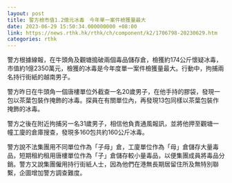 ```yaml
---
layout: post
title: 警方檢市值1.2億元冰毒　今年單一案件檢獲量最大
date: 2023-06-29 15:50:34.000000000 +08:00
link: https://news.rthk.hk/rthk/ch/component/k2/1706798-20230629.htm
categories: rthk
---
```


警方根據線報，在牛頭角及觀塘搗破兩個毒品儲存倉，檢獲約174公斤懷疑冰毒，市值約1億2350萬元，檢獲的冰毒是今年度單一案件檢獲量最大。行動中，拘捕兩名持行街紙的越南男子。

警方昨日在牛頭角一個唐樓單位外截查一名20歲男子，在他手持的膠袋，發現一包以茶葉包裝作掩飾的冰毒。探員在有關單位內，再發現13包同樣以茶葉包裝作掩飾的冰毒。

警方之後在附近拘捕另一名31歲男子，相信他負責通風報訊，並將他押至觀塘一幢工廈的倉庫搜查，發現多160包共約160公斤冰毒。

警方說不法集團用不同單位作為「子母」倉，工廈單位作為「母」倉儲存大量毒品，短期租約租用唐樓單位作為「子」倉儲存較小量毒品，以便集團成員將毒品分銷。警方又說集團僱用持行街紙人士，因為他們在港無長期居留住所及無特別聯繫，企圖增加警方調查難度。

